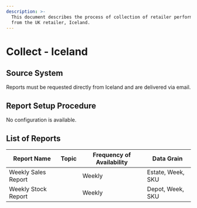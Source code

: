 ```yaml
---
description: >-
  This document describes the process of collection of retailer performance data
  from the UK retailer, Iceland.
---
```


# Collect - Iceland

## Source System

Reports must be requested directly from Iceland and are delivered via email.

## Report Setup Procedure

No configuration is available.

## List of Reports

<table><thead><tr><th>Report Name</th><th data-type="select" data-multiple>Topic</th><th>Frequency of Availability</th><th>Data Grain</th></tr></thead><tbody><tr><td>Weekly Sales Report</td><td></td><td>Weekly</td><td>Estate, Week, SKU</td></tr><tr><td>Weekly Stock Report</td><td></td><td>Weekly</td><td>Depot, Week, SKU</td></tr></tbody></table>
